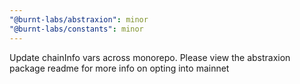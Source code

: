 ```yaml
---
"@burnt-labs/abstraxion": minor
"@burnt-labs/constants": minor
---
```


Update chainInfo vars across monorepo. Please view the abstraxion package readme for more info on opting into mainnet
